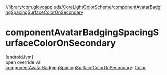 //[library](../../../index.md)/[com.glovoapp.uds](../index.md)/[CoreLightColorScheme](index.md)/[componentAvatarBadgingSpacingSurfaceColorOnSecondary](component-avatar-badging-spacing-surface-color-on-secondary.md)

# componentAvatarBadgingSpacingSurfaceColorOnSecondary

[androidJvm]\
open override val [componentAvatarBadgingSpacingSurfaceColorOnSecondary](component-avatar-badging-spacing-surface-color-on-secondary.md): [Color](https://developer.android.com/reference/kotlin/androidx/compose/ui/graphics/Color.html)
